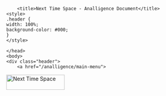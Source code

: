 <html>
	<head>
		
		<title>Next Time Space - Analligence Document</title>
	<style>
	.header {
	width: 100%;
	background-color: #000;
	}
	</style>
	
	</head>
	<body>
	<div class="header">
		<a href="/analligence/main-menu">
  <img  src="/images/appLogo.png" width="155" height="40" alt="Next Time Space">
  </a>
  </div>
  </body>
  </html>
